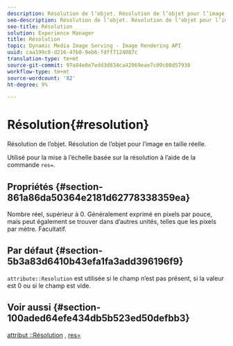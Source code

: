 ```yaml
---
description: Résolution de l’objet. Résolution de l’objet pour l’image en taille réelle.
seo-description: Résolution de l’objet. Résolution de l’objet pour l’image en taille réelle.
seo-title: Résolution
solution: Experience Manager
title: Résolution
topic: Dynamic Media Image Serving - Image Rendering API
uuid: caa199c8-d216-47b0-9eb6-fdff7124087c
translation-type: tm+mt
source-git-commit: 97a84e8e7edd3d834ca42069eae7c09c00d57938
workflow-type: tm+mt
source-wordcount: '82'
ht-degree: 9%

---
```



# Résolution{#resolution}

Résolution de l’objet. Résolution de l’objet pour l’image en taille réelle.

Utilisé pour la mise à l’échelle basée sur la résolution à l’aide de la commande `res=`.

## Propriétés {#section-861a86da50364e2181d62778338359ea}

Nombre réel, supérieur à 0. Généralement exprimé en pixels par pouce, mais peut également se trouver dans d’autres unités, telles que les pixels par mètre. Facultatif.

## Par défaut {#section-5b3a83d6410b43efa1fa3add396196f9}

`attribute::Resolution` est utilisée si le champ n’est pas présent, si la valeur est 0 ou si le champ est vide.

## Voir aussi {#section-100aded64efe434db5b523ed50defbb3}

[attribut ::Résolution](../../../../../../is-api/image-catalog/image-serving-api-ref/c-image-catalog-reference/c-attributes-reference/r-resolution.md#reference-2c066a2cc9b04b4ea0c8ae9476e853b4) ,  [res=](../../../../../../is-api/http-ref/image-serving-api-ref/c-http-protocol-reference/c-command-reference/r-res.md#reference-3d6fe416801148dea0f786f2b5169e55)
